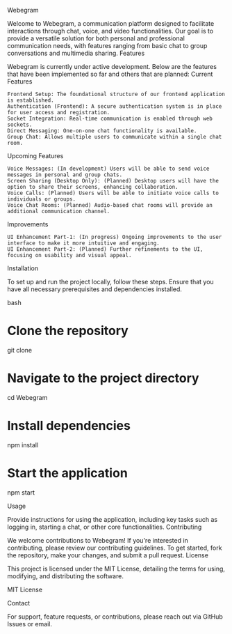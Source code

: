 Webegram

Welcome to Webegram, a communication platform designed to facilitate interactions through chat, voice, and video functionalities. Our goal is to provide a versatile solution for both personal and professional communication needs, with features ranging from basic chat to group conversations and multimedia sharing.
Features

Webegram is currently under active development. Below are the features that have been implemented so far and others that are planned:
Current Features

    Frontend Setup: The foundational structure of our frontend application is established.
    Authentication (Frontend): A secure authentication system is in place for user access and registration.
    Socket Integration: Real-time communication is enabled through web sockets.
    Direct Messaging: One-on-one chat functionality is available.
    Group Chat: Allows multiple users to communicate within a single chat room.

Upcoming Features

    Voice Messages: (In development) Users will be able to send voice messages in personal and group chats.
    Screen Sharing (Desktop Only): (Planned) Desktop users will have the option to share their screens, enhancing collaboration.
    Voice Calls: (Planned) Users will be able to initiate voice calls to individuals or groups.
    Voice Chat Rooms: (Planned) Audio-based chat rooms will provide an additional communication channel.

Improvements

    UI Enhancement Part-1: (In progress) Ongoing improvements to the user interface to make it more intuitive and engaging.
    UI Enhancement Part-2: (Planned) Further refinements to the UI, focusing on usability and visual appeal.

Installation

To set up and run the project locally, follow these steps. Ensure that you have all necessary prerequisites and dependencies installed.

bash

# Clone the repository
git clone <repository-url>

# Navigate to the project directory
cd Webegram

# Install dependencies
npm install

# Start the application
npm start

Usage

Provide instructions for using the application, including key tasks such as logging in, starting a chat, or other core functionalities.
Contributing

We welcome contributions to Webegram! If you're interested in contributing, please review our contributing guidelines. To get started, fork the repository, make your changes, and submit a pull request.
License

This project is licensed under the MIT License, detailing the terms for using, modifying, and distributing the software.

MIT License

Contact

For support, feature requests, or contributions, please reach out via GitHub Issues or email.
